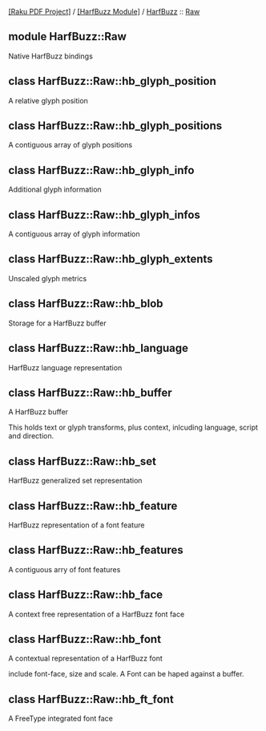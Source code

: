 [[Raku PDF Project]](https://pdf-raku.github.io)
 / [[HarfBuzz Module]](https://pdf-raku.github.io/HarfBuzz-raku)
 / [HarfBuzz](https://pdf-raku.github.io/HarfBuzz-raku/HarfBuzz)
 :: [Raw](https://pdf-raku.github.io/HarfBuzz-raku/HarfBuzz/Raw)

module HarfBuzz::Raw
--------------------

Native HarfBuzz bindings

class HarfBuzz::Raw::hb_glyph_position
--------------------------------------

A relative glyph position

class HarfBuzz::Raw::hb_glyph_positions
---------------------------------------

A contiguous array of glyph positions

class HarfBuzz::Raw::hb_glyph_info
----------------------------------

Additional glyph information

class HarfBuzz::Raw::hb_glyph_infos
-----------------------------------

A contiguous array of glyph information

class HarfBuzz::Raw::hb_glyph_extents
-------------------------------------

Unscaled glyph metrics

class HarfBuzz::Raw::hb_blob
----------------------------

Storage for a HarfBuzz buffer

class HarfBuzz::Raw::hb_language
--------------------------------

HarfBuzz language representation

class HarfBuzz::Raw::hb_buffer
------------------------------

A HarfBuzz buffer

This holds text or glyph transforms, plus context, inlcuding language, script and direction.

class HarfBuzz::Raw::hb_set
---------------------------

HarfBuzz generalized set representation

class HarfBuzz::Raw::hb_feature
-------------------------------

HarfBuzz representation of a font feature

class HarfBuzz::Raw::hb_features
--------------------------------

A contiguous arry of font features

class HarfBuzz::Raw::hb_face
----------------------------

A context free representation of a HarfBuzz font face

class HarfBuzz::Raw::hb_font
----------------------------

A contextual representation of a HarfBuzz font

include font-face, size and scale. A Font can be haped against a buffer.

class HarfBuzz::Raw::hb_ft_font
-------------------------------

A FreeType integrated font face

